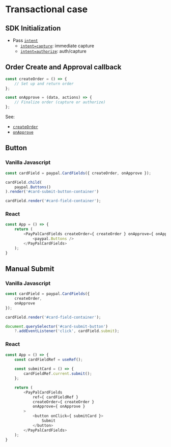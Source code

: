 # Transactional case

## SDK Initialization

- Pass [`intent`](../../initialization.md#intent)
  - [`intent=capture`](../../initialization.md#intent): immediate capture
  - [`intent=authorize`](../../initialization.md#intent): auth/capture

## Order Create and Approval callback

```javascript
const createOrder = () => {
    // Set up and return order
};

const onApprove = (data, actions) => {
    // Finalize order (capture or authorize)
};
```

See:

- [`createOrder`](../../callbacks/createOrder.md)
- [`onApprove`](../../callbacks/onApprove.md)

## Button

### Vanilla Javascript

```javascript
const cardField = paypal.CardFields({ createOrder, onApprove });

cardField.child(
    paypal.Buttons()
).render('#card-submit-button-container')

cardField.render('#card-field-container');
```

### React

```javascript
const App = () => {
    return (
        <PayPalCardFields createOrder={ createOrder } onApprove={ onApprove }>
            <paypal.Buttons />
        </PayPalCardFields>
    );
}
```

## Manual Submit

### Vanilla Javascript

```javascript
const cardField = paypal.CardFields({
    createOrder,
    onApprove
});

cardField.render('#card-field-container');

document.querySelector('#card-submit-button')
    ?.addEventListener('click', cardField.submit);
```

### React

```javascript
const App = () => {
    const cardFieldRef = useRef();
    
    const submitCard = () => {
        cardFieldRef.current.submit();
    };

    return (
        <PayPalCardFields
            ref={ cardFieldRef }
            createOrder={ createOrder }
            onApprove={ onApprove }
        >
            <button onClick={ submitCard }>
                Submit
            </button>
        </PayPalCardFields>
    );
}
```